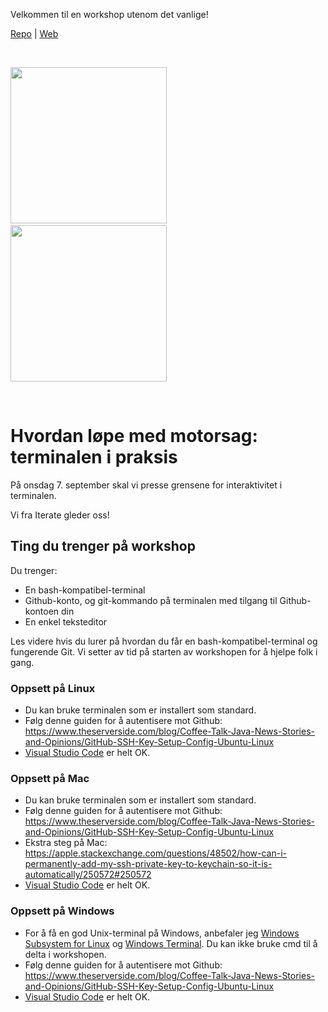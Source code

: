 Velkommen til en workshop utenom det vanlige!

[repo]: https://github.com/iterate/terminalen-motorsag/
[web]: https://terminalen-motorsag.app.iterate.no/

[Repo][repo] | [Web][web]

&nbsp;

<span>
<img height="250px" src="https://hybrida.no/static/img/Griff%2C%20drop%20shadow.png" />
&nbsp; &nbsp; &nbsp; &nbsp;
<img height="250px" src="https://uploads-ssl.webflow.com/5ea18b09bf3bfd55814199f9/5ea18b09bf3bfda137419a00_petri_square_03.gif" />
</span>

&nbsp;

# Hvordan løpe med motorsag: terminalen i praksis

På onsdag 7. september skal vi presse grensene for interaktivitet i terminalen.

Vi fra Iterate gleder oss!

## Ting du trenger på workshop

Du trenger:

- En bash-kompatibel-terminal
- Github-konto, og git-kommando på terminalen med tilgang til Github-kontoen din
- En enkel teksteditor

Les videre hvis du lurer på hvordan du får en bash-kompatibel-terminal og fungerende Git.
Vi setter av tid på starten av workshopen for å hjelpe folk i gang.

[vscode]: https://code.visualstudio.com/

### Oppsett på Linux

- Du kan bruke terminalen som er installert som standard.
- Følg denne guiden for å autentisere mot Github: https://www.theserverside.com/blog/Coffee-Talk-Java-News-Stories-and-Opinions/GitHub-SSH-Key-Setup-Config-Ubuntu-Linux
- [Visual Studio Code][vscode] er helt OK.

### Oppsett på Mac

- Du kan bruke terminalen som er installert som standard.
- Følg denne guiden for å autentisere mot Github: https://www.theserverside.com/blog/Coffee-Talk-Java-News-Stories-and-Opinions/GitHub-SSH-Key-Setup-Config-Ubuntu-Linux
- Ekstra steg på Mac: https://apple.stackexchange.com/questions/48502/how-can-i-permanently-add-my-ssh-private-key-to-keychain-so-it-is-automatically/250572#250572
- [Visual Studio Code][vscode] er helt OK.

### Oppsett på Windows

- For å få en god Unix-terminal på Windows, anbefaler jeg [Windows Subsystem for Linux][wsl] og [Windows Terminal][windows-terminal]. Du kan ikke bruke cmd til å delta i workshopen.
- Følg denne guiden for å autentisere mot Github: https://www.theserverside.com/blog/Coffee-Talk-Java-News-Stories-and-Opinions/GitHub-SSH-Key-Setup-Config-Ubuntu-Linux
- [Visual Studio Code][vscode] er helt OK.

[wsl]: https://docs.microsoft.com/en-us/windows/wsl/install
[windows-terminal]: https://github.com/microsoft/terminal
